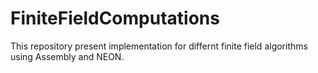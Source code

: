 # FiniteFieldComputations
This repository present implementation for differnt finite field algorithms using Assembly and NEON. 

